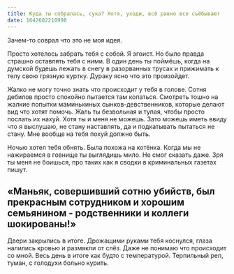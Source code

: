 ```yaml
---  
title: Куда ты собралась, сука? Хотя, уходи, всё равно все съёбывают  
date: 1642682210998  
---  
```


Зачем-то соврал что это не моя идея.

Просто хотелось забрать тебя с собой. Я эгоист. Но было правда страшно оставлять тебя с ними. В один день ты поймёшь, когда на думской будешь лежать в снегу в разорванных трусах и прижимать к телу свою грязную куртку. Дураку ясно что это произойдет.

Жалко не могу точно знать что происходит у тебя в голове. Сотня дебилов просто спокойно пытается там копаться. Смотреть тошно на жалкие попытки маминькиных сынков-девственников, которые делают вид что хотят помочь. Жаль ты безвольная и тупая, чтобы просто послать их нахуй. Хотя ты и меня не можешь. Зато можешь иметь ввиду что я выслушаю, не стану наставлять, да и подкатывать пытаться не стану. Мне вообще на тебя похуй должно быть.

Ночью хотел тебя обнять. Была похожа на котёнка. Когда мы не нажираемся в говнище ты выглядишь мило. Не смог сказать даже. Зря ты меня не боишься, про таких как я сводки в криминальных газетах пишут.

«Маньяк, совершивший сотню убийств, был прекрасным сотрудником и хорошим семьянином - родственники и коллеги шокированы!»
---

Двери закрылись в итоге. Дрожащими руками тебя коснулся, глаза налились кровью и размякли от слёз. Даже не понимаю что происходит со мной. Весь день в итоге как будто с температурой. Терпильный реп, туман, с голодухи больно курить.
